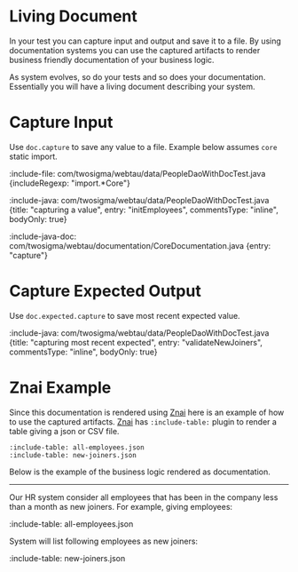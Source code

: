 # Living Document

In your test you can capture input and output and save it to a file. 
By using documentation systems you can use the captured artifacts to render business friendly documentation of your business logic.

As system evolves, so do your tests and so does your documentation. Essentially you will have a living document describing your system.   

# Capture Input

Use `doc.capture` to save any value to a file.
Example below assumes `core` static import.

:include-file: com/twosigma/webtau/data/PeopleDaoWithDocTest.java {includeRegexp: "import.*Core"}

:include-java: com/twosigma/webtau/data/PeopleDaoWithDocTest.java {title: "capturing a value", entry: "initEmployees", commentsType: "inline", bodyOnly: true}

:include-java-doc: com/twosigma/webtau/documentation/CoreDocumentation.java {entry: "capture"}

# Capture Expected Output 

Use `doc.expected.capture` to save most recent expected value.

:include-java: com/twosigma/webtau/data/PeopleDaoWithDocTest.java {title: "capturing most recent expected", entry: "validateNewJoiners", commentsType: "inline", bodyOnly: true}

# Znai Example

Since this documentation is rendered using [Znai](https://github.com/twosigma/znai) here is an example of how to use the captured artifacts.
[Znai](https://github.com/twosigma/znai) has `:include-table:` plugin to render a table giving a json or CSV file.

```text
:include-table: all-employees.json
:include-table: new-joiners.json
```

Below is the example of the business logic rendered as documentation.

---

Our HR system consider all employees that has been in the company less than a month as new joiners.
For example, giving employees:
 
:include-table: all-employees.json

System will list following employees as new joiners:

:include-table: new-joiners.json